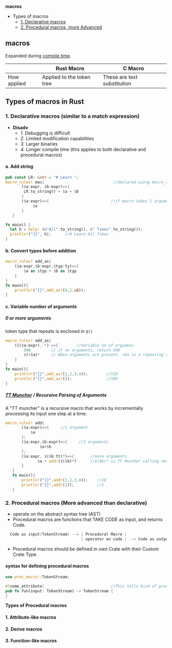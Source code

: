 **macros**
- Types of macros
  - [1. Declarative macros](#dm)
  - [2. Procedural macros, more Advanced](#pm)

## macros
Expanded during [compile time](/Languages/Programming_Languages/C/Compile/).

||Rust Macro|C Macro|
|---|---|---|
|How applied|Applied to the token tree|These are text substitution|

## Types of macros in Rust
<a name=dm></a>
### 1. Declarative macros (similar to a match expression)
- **Disadv**
  - _1._ Debugging is difficult
  - _2._ Limited modification capabilities
  - _3._ Larger binaries
  - _4._ Longer compile time (this applies to both declarative and procedural macros)
#### a. Add string
```rs
pub const LR: &str = "# Learn ";
macro_rules! mac{                              //declared using macro_rules!
       ($a:expr, $b:expr)=>{
        LR.to_string() + $a + $b
       }
       ($a:expr)=>{                           //if macro takes 1 argument, we can define match for it as well
            $a
       }
   }

fn main() {
  let h = help! (&"All".to_string(), &" Times".to_string());
  println!("{}", h);      //# Learn All Times
}
```
#### b. Convert types before addition
```rs
macro_rules! add_as{
    ($a:expr,$b:expr,$typ:ty)=>{
        $a as $typ + $b as $typ
    }
}
fn main(){
    println!("{}",add_as!(0,2,u8));
}
```
#### c. Variable number of arguments
##### 0 or more arguments
token type that repeats is enclosed in `$()`
```rs
macro_rules! add_as{
    ($($a:expr), *) =>{        //Variable no of argumens
        500         // if no arguments, return 500
        $(+$a)*     // When arguments are present. +$a is a repeating code.
    }
}
fn main(){
    println!("{}",add_as!(1,2,3,4));        //510
    println!("{}",add_as!());               //500
}
```
##### [TT Muncher](https://danielkeep.github.io/tlborm/book/pat-incremental-tt-munchers.html) / Recursive Parsing of Arguments
A "TT muncher" is a recursive macro that works by incrementally processing its input one step at a time.
```rs
macro_rules! add{
       ($a:expr)=>{     //1 argument
           $a
       };
       ($a:expr,$b:expr)=>{     //2 arguments
               $a+$b
       };
       ($a:expr, $($b:tt)*)=>{       //more arguments
              $a + add!($($b)*)      //$($b)* is TT Muncher calling next argument incrementally
       }
   }
   fn main(){
       println!("{}",add!(1,2,3,4));    //10
       println!("{}",add!(1));          //1
   }
```
<a name=pm></a>
### 2. Procedural macros (More advanced than declarative)
- operate on the abstract syntax tree (AST)
- Procedural macros are functions that TAKE CODE as input, and returns Code.
```c
  Code as input(TokenStream) --> | Procedural Macro |
                                 | operator on code | --> Code as output(TokenStream)
```
- Procedural macros should be defined in own Crate with their Custom Crate Type. 
#### syntax for defining procedural macros
```rs
use proc_macro::TokenStream;

#[some_attribute]                             //This tells kind of procedural macro we are creating
pub fn fun(input: TokenStream) -> TokenStream {
}
```

**Types of Procedural macros**
#### 1. Attribute-like macros
#### 2. Derive macros
#### 3. Function-like macros
